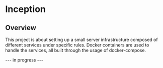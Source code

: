 # Inception

## Overview
This project is about setting up a small server infrastructure composed of different services under specific rules. Docker containers are used to handle the services, all built through the usage of docker-compose.

--- in progress ---
